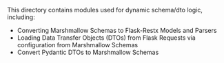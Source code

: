 This directory contains modules used for dynamic schema/dto logic, including:
* Converting Marshmallow Schemas to Flask-Restx Models and Parsers
* Loading Data Transfer Objects (DTOs) from Flask Requests via configuration from Marshmallow Schemas
* Convert Pydantic DTOs to Marshmallow Schemas